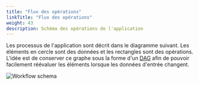 ```yaml
---
title: "Flux des opérations"
linkTitle: "Flux des opérations"
weight: 43
description: Schéma des opérations de l'application
---
```


Les processus de l'application sont décrit dans le diagramme suivant. Les éléments en cercle sont des données et les rectangles sont des opérations. L'idée est de conserver ce graphe sous la forme d'un [DAG](https://fr.wikipedia.org/wiki/Graphe_orient%C3%A9) afin de pouvoir facilement réévaluer les éléments lorsque les données d'entrée changent.

![Workflow schema](../workflow.fr.svg)
